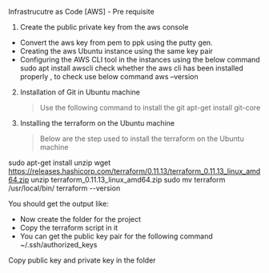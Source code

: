 Infrastrucutre as Code [AWS] - Pre requisite

1. Create the public private key from the aws console
* Convert the aws key from pem to ppk using the putty gen.
* Creating the aws Ubuntu instance using the same key pair
* Configuring the AWS  CLI tool in the instances using the below command 
sudo apt  install awscli
check whether the aws cli has been installed properly , to check use below command 
aws –version 


2. Installation of Git in Ubuntu machine 
    > Use the following command to install the git 
apt-get install git-core


3. Installing the terraform on the Ubuntu machine 
    > Below are the step used to install the terraform on the Ubuntu machine 
    
sudo apt-get install unzip
wget https://releases.hashicorp.com/terraform/0.11.13/terraform_0.11.13_linux_amd64.zip
unzip terraform_0.11.13_linux_amd64.zip
sudo mv terraform /usr/local/bin/
terraform --version 


You should get the output like:
 
* Now create the folder for the project 
* Copy the terraform script in it 
* You can get the public key pair for the following command 
~/.ssh/authorized_keys

Copy public key and private key in the folder
